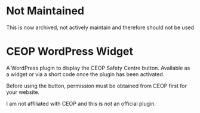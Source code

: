 # Not Maintained 
This is now archived, not actively maintain and therefore should not be used 

# CEOP WordPress Widget

A WordPress plugin to display the CEOP Safety Centre button. Available as a widget or via a short code once the plugin has been activated.

Before using the button, permission must be obtained from CEOP first for your website. 

I am not affiliated with CEOP and this is *not* an official plugin.
